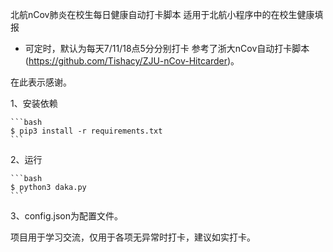 北航nCov肺炎在校生每日健康自动打卡脚本
适用于北航小程序中的在校生健康填报

 - 可定时，默认为每天7/11/18点5分分别打卡
参考了浙大nCov自动打卡脚本(https://github.com/Tishacy/ZJU-nCov-Hitcarder)。

在此表示感谢。

1、安装依赖

    ```bash
    $ pip3 install -r requirements.txt
    ```
2、运行

    ```bash
    $ python3 daka.py
    ```

3、config.json为配置文件。


项目用于学习交流，仅用于各项无异常时打卡，建议如实打卡。
